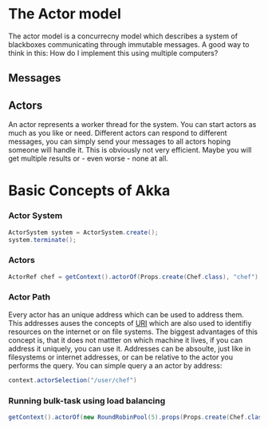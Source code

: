 # The Actor model
The actor model is a concurrecny model which describes a system of blackboxes communicating through immutable messages. A good way to think in this: How do I implement this using multiple computers?

## Messages



## Actors
An actor represents a worker thread for the system. You can start actors as much as you like or need.
Different actors can respond to different messages, you can simply send your messages to all actors hoping someone will handle it. This is obviously not very efficient. Maybe you will get multiple results or - even worse - none at all.




# Basic Concepts of Akka

### Actor System

```java
ActorSystem system = ActorSystem.create();
system.terminate();
```

### Actors
```java
ActorRef chef = getContext().actorOf(Props.create(Chef.class), "chef");
```


### Actor Path
Every actor has an unique address which can be used to address them. This addresses auses the concepts of [URI](https://en.wikipedia.org/wiki/Uniform_Resource_Identifier) which are also used to identifiy resources on the internet or on file systems.
The biggest advantages of this concept is, that it does not mattter on which machine it lives, if you can address it uniquely, you can use it. 
Addresses can be absoulte, just like in filesystems or internet addresses, or can be relative to the actor you performs the query.
You can simple query a an actor by address:
```java
context.actorSelection("/user/chef")
```


### Running bulk-task using load balancing
```java
getContext().actorOf(new RoundRobinPool(5).props(Props.create(Chef.class)), "chef");
```
